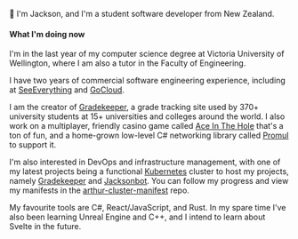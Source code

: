 👋 I'm Jackson, and I'm a student software developer from New Zealand.  

#### What I'm doing now
I'm in the last year of my computer science degree at Victoria University of Wellington, where I am also a tutor in the Faculty of Engineering.   

I have two years of commercial software engineering experience, including at [SeeEverything](https://github.com/seeeverything) and [GoCloud](https://www.gocloud.systems/).

I am the creator of [Gradekeeper](https://gradekeeper.xyz), a grade tracking site used by 370+ university students at 15+ universities and colleges around the world. I also work on a multiplayer, friendly casino game called [Ace In The Hole](https://github.com/jacksonrakena/ace-in-the-hole) that's a ton of fun, and a home-grown low-level C# networking library called [Promul](https://github.com/jacksonrakena/promul) to support it.

I'm also interested in DevOps and infrastructure management, with one of my latest projects being a functional [Kubernetes](https://kubernetes.io/) cluster to host my projects, namely [Gradekeeper](https://gradekeeper.xyz) and [Jacksonbot](https://github.com/jacksonrakena/jacksonbot). You can follow my progress and view my manifests in the [arthur-cluster-manifest](https://github.com/jacksonrakena/arthur-cluster-manifest) repo.

My favourite tools are C#, React/JavaScript, and Rust. In my spare time I've also been learning Unreal Engine and C++, and I intend to learn about Svelte in the future.
